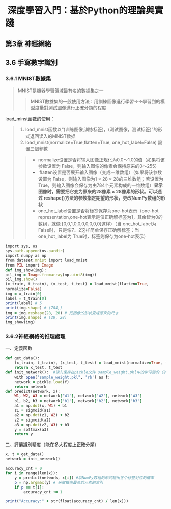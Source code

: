 #  深度學習入門：基於Python的理論與實踐           
## 第3章 神經網絡                  
## 3.6 手寫數字識別          
### 3.6.1 MNIST數據集        
> MNIST是機器學習領域最有名的數據集之一
>> MNIST數據集的一般使用方法：用訓練圖像進行學習→→學習到的模型度量對測試圖像進行正確分類的程度

load_minst函數的使用：
> 1. load_mnist函数以“(训练图像,训练标签)，(测试图像，测试标签)”的形式返回读入的MNIST数据
> 2. load_mnist(normalize=True,flatten=True, one_hot_label=False) 設置三個參數
>>+ normalize设置是否将输入图像正规化为0.0～1.0的值（如果将该参数设置为 False，则输入图像的像素会保持原来的0～255）
>>+  flatten设置是否展开输入图像（变成一维数组）（如果将该参数设置为 False，则输入图像为1 × 28 × 28的三维数组；若设置为 True，则输入图像会保存为由784个元素构成的一维数组）**显示图像时，需要把它变为原来的28像素 × 28像素的形状。可以通过 reshape()方法的参数指定期望的形状，更改NumPy数组的形状**
>>+  one_hot_label设置是否将标签保存为one-hot表示（one-hot representation,one-hot表示是仅正确解标签为1，其余皆为0的数组，就像 [0,0,1,0,0,0,0,0,0,0]这样）（当 one_hot_label为 False时，只是像7、2这样简单保存正确解标签；当 one_hot_label为 True时，标签则保存为one-hot表示）
```ruby
import sys, os  
sys.path.append(os.pardir)   
import numpy as np
from dataset.mnist import load_mnist
from PIL import Image
def img_show(img):
pil_img = Image.fromarray(np.uint8(img))
pil_img.show()
(x_train, t_train), (x_test, t_test) = load_mnist(flatten=True,
normalize=False)
img = x_train[0]
label = t_train[0]
print(label) # 5
print(img.shape) # (784,)
img = img.reshape(28, 28) # 把图像的形状变成原来的尺寸
print(img.shape) # (28, 28)
img_show(img)
```
### 3.6.2神經網絡的推理處理
一、定義函數
```ruby
def get_data():      
    (x_train, t_train), (x_test, t_test) = load_mnist(normalize=True, flatten=True, one_hot_label=False)
    return x_test, t_test
def init_network():  #读入保存在pickle文件 sample_weight.pkl中的学习到的（以字典变量的形式保存）权重参数  
    with open("sample_weight.pkl", 'rb') as f:
    network = pickle.load(f)
    return network
def predict(network, x):
    W1, W2, W3 = network['W1'], network['W2'], network['W3']
    b1, b2, b3 = network['b1'], network['b2'], network['b3']
    a1 = np.dot(x, W1) + b1
    z1 = sigmoid(a1)
    a2 = np.dot(z1, W2) + b2
    z2 = sigmoid(a2)
    a3 = np.dot(z2, W3) + b3
    y = softmax(a3)
    return y
```
二、評價識別精度（能在多大程度上正確分類）  
```ruby
x, t = get_data()
network = init_network()

accuracy_cnt = 0
for i in range(len(x)):
    y = predict(network, x[i]) #以NumPy数组的形式输出各个标签对应的概率   
    p = np.argmax(y) # 获取概率最高的元素的索引
    if p == t[i]:
        accuracy_cnt += 1

print("Accuracy:" + str(float(accuracy_cnt) / len(x)))
```


 
